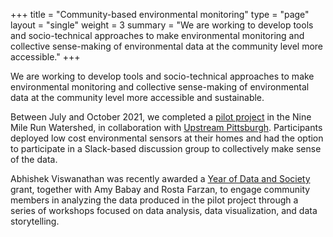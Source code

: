 +++
title = "Community-based environmental monitoring"
type = "page"
layout = "single"
weight = 3
summary = "We are working to develop tools and socio-technical approaches to make environmental monitoring and collective sense-making of environmental data at the community level more accessible."
+++

We are working to develop tools and socio-technical approaches to make environmental monitoring and collective sense-making of environmental data at the community level more accessible and sustainable.

Between July and October 2021, we completed a [pilot
project](https://pittsensing.herokuapp.com/) in the Nine Mile Run Watershed, in
collaboration with [Upstream Pittsburgh](https://upstreampgh.org/).
Participants deployed low cost environmental sensors at their homes and had the
option to participate in a Slack-based discussion group to collectively make
sense of the data. 

Abhishek Viswanathan was recently awarded a [Year of Data and
Society](https://www.yearofdataandsociety.pitt.edu/) grant, together with Amy
Babay and Rosta Farzan, to engage community members in analyzing the data
produced in the pilot project through a series of workshops focused on data
analysis, data visualization, and data storytelling.
